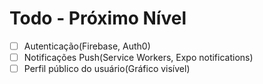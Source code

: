 # Todo - Próximo Nível
- [ ] Autenticação(Firebase, Auth0)
- [ ] Notificações Push(Service Workers, Expo notifications)
- [ ] Perfil público do usuário(Gráfico visível)